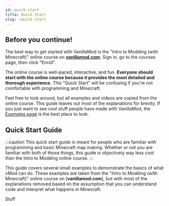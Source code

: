```yaml
---
id: quick-start
title: Quick Start
slug: /quick-start
---
```


## Before you continue!

The best way to get started with VanillaMod is the "Intro to Modding (with Minecraft)" online course on [**vanillamod.com**](https://www.vanillamod.com/). Sign in, go to the courses page, then click "Enroll".

The online course is well-paced, interactive, and fun. __Everyone should start with the online course because it provides the most detailed and thorough experience.__ This "Quick Start" will be confusing if you're not comfortable with programming and Minecraft.

Feel free to look around, but all examples and videos are copied from the online course. This guide leaves out most of the explanations for brevity. If you just want to see cool stuff people have made with VanillaMod, the [Examples page](examples.md) is the best place to look.

## Quick Start Guide

:::caution
This quick start guide is meant for people who are familiar with programming and basic Minecraft map making. Whether or not you are familiar with both of those things, this guide is objectively way less cool than the Intro to Modding online course. 
:::

This guide covers several small examples to demonstrate the basics of what vMod can do. These examples are taken from the "Intro to Modding (with Minecraft)" online course on [**vanillamod.com**], but with most of the explanations removed based on the assumption that you can understand code and interpret what happens in Minecraft.

Stuff